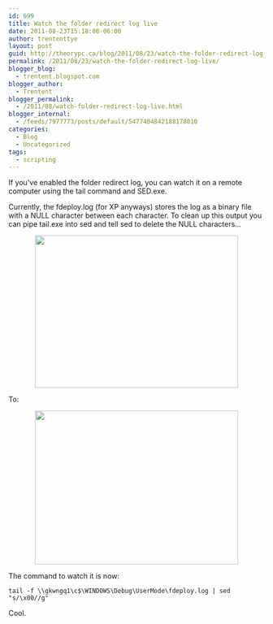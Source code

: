 ```yaml
---
id: 699
title: Watch the folder redirect log live
date: 2011-08-23T15:18:00-06:00
author: trententtye
layout: post
guid: http://theorypc.ca/blog/2011/08/23/watch-the-folder-redirect-log-live/
permalink: /2011/08/23/watch-the-folder-redirect-log-live/
blogger_blog:
  - trentent.blogspot.com
blogger_author:
  - Trentent
blogger_permalink:
  - /2011/08/watch-folder-redirect-log-live.html
blogger_internal:
  - /feeds/7977773/posts/default/5477404842188178010
categories:
  - Blog
  - Uncategorized
tags:
  - scripting
---
```

If you've enabled the folder redirect log, you can watch it on a remote computer using the tail command and SED.exe.

Currently, the fdeploy.log (for XP anyways) stores the log as a binary file with a NULL character between each character. To clean up this output you can pipe tail.exe into sed and tell sed to delete the NULL characters...

[<img id="BLOGGER_PHOTO_ID_5644164972883700738" style="display: block; margin: 0px auto 10px; text-align: center; cursor: hand; width: 400px; height: 300px;" src="http://1.bp.blogspot.com/-GrSWWOhRrYA/TlQaI4ZvbAI/AAAAAAAAAHM/QqU6KQmEELY/s400/fdeploy-bad.GIF" alt="" border="0" />](http://1.bp.blogspot.com/-GrSWWOhRrYA/TlQaI4ZvbAI/AAAAAAAAAHM/QqU6KQmEELY/s1600/fdeploy-bad.GIF)

To:

[<img id="BLOGGER_PHOTO_ID_5644165089326456818" style="display: block; margin: 0px auto 10px; text-align: center; cursor: hand; width: 400px; height: 303px;" src="http://3.bp.blogspot.com/-89Zd35DWn_Y/TlQaPqL23_I/AAAAAAAAAHU/COKmtkFNNMg/s400/fdeploy-good.GIF" alt="" border="0" />](http://3.bp.blogspot.com/-89Zd35DWn_Y/TlQaPqL23_I/AAAAAAAAAHU/COKmtkFNNMg/s1600/fdeploy-good.GIF)

The command to watch it is now:

```shell
tail -f \\gkwngq1\c$\WINDOWS\Debug\UserMode\fdeploy.log | sed "s/\x00//g"
```

Cool.

<!-- AddThis Advanced Settings generic via filter on the_content -->

<!-- AddThis Share Buttons generic via filter on the_content -->
